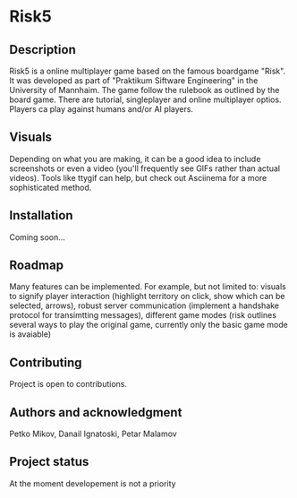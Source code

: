 # Risk5

## Description
Risk5 is a online multiplayer game based on the famous boardgame "Risk". It was developed as part of "Praktikum Siftware Engineering" in the University of Mannhaim. The game follow the rulebook as outlined by the board game. There are tutorial, singleplayer and online multiplayer optios. Players ca play against humans and/or AI players.

## Visuals
Depending on what you are making, it can be a good idea to include screenshots or even a video (you'll frequently see GIFs rather than actual videos). Tools like ttygif can help, but check out Asciinema for a more sophisticated method.

## Installation
Coming soon...

## Roadmap
Many features can be implemented. For example, but not limited to: visuals to signify player interaction (highlight territory on click, show which can be selected, arrows), robust server communication (implement a handshake protocol for transimtting messages), different game modes (risk outlines several ways to play the original game, currently only the basic game mode is avaiable)

## Contributing
Project is open to contributions.

## Authors and acknowledgment
Petko Mikov, Danail Ignatoski, Petar Malamov

## Project status
At the moment developement is not a priority
